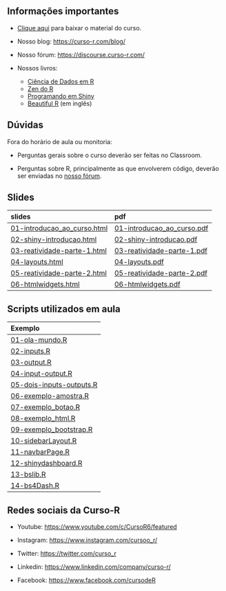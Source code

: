 
<!-- README.md is generated from README.Rmd. Please edit that file -->

## Informações importantes

- [Clique
  aqui](https://raw.githubusercontent.com/curso-r/main-dashboards/master/material_do_curso.zip)
  para baixar o material do curso.

- Nosso blog: <https://curso-r.com/blog/>

- Nosso fórum: <https://discourse.curso-r.com/>

- Nossos livros:

  - [Ciência de Dados em R](https://livro.curso-r.com/)
  - [Zen do R](https://curso-r.github.io/zen-do-r/)
  - [Programando em Shiny](https://programando-em-shiny.curso-r.com/)
  - [Beautiful R](https://curso-r.github.io/beautiful-r/) (em inglês)

## Dúvidas

Fora do horário de aula ou monitoria:

- Perguntas gerais sobre o curso deverão ser feitas no Classroom.

- Perguntas sobre R, principalmente as que envolverem código, deverão
  ser enviadas no [nosso fórum](https://discourse.curso-r.com/).

## Slides

| slides                                                                                                      | pdf                                                                                                       |
|:------------------------------------------------------------------------------------------------------------|:----------------------------------------------------------------------------------------------------------|
| [01-introducao_ao_curso.html](https://curso-r.github.io/main-dashboards/slides/01-introducao_ao_curso.html) | [01-introducao_ao_curso.pdf](https://curso-r.github.io/main-dashboards/slides/01-introducao_ao_curso.pdf) |
| [02-shiny-introducao.html](https://curso-r.github.io/main-dashboards/slides/02-shiny-introducao.html)       | [02-shiny-introducao.pdf](https://curso-r.github.io/main-dashboards/slides/02-shiny-introducao.pdf)       |
| [03-reatividade-parte-1.html](https://curso-r.github.io/main-dashboards/slides/03-reatividade-parte-1.html) | [03-reatividade-parte-1.pdf](https://curso-r.github.io/main-dashboards/slides/03-reatividade-parte-1.pdf) |
| [04-layouts.html](https://curso-r.github.io/main-dashboards/slides/04-layouts.html)                         | [04-layouts.pdf](https://curso-r.github.io/main-dashboards/slides/04-layouts.pdf)                         |
| [05-reatividade-parte-2.html](https://curso-r.github.io/main-dashboards/slides/05-reatividade-parte-2.html) | [05-reatividade-parte-2.pdf](https://curso-r.github.io/main-dashboards/slides/05-reatividade-parte-2.pdf) |
| [06-htmlwidgets.html](https://curso-r.github.io/main-dashboards/slides/06-htmlwidgets.html)                 | [06-htmlwidgets.pdf](https://curso-r.github.io/main-dashboards/slides/06-htmlwidgets.pdf)                 |

## Scripts utilizados em aula

| Exemplo                                                                                                  |
|:---------------------------------------------------------------------------------------------------------|
| [01-ola-mundo.R](https://curso-r.github.io/202309-dashboards/pratica/01-ola-mundo.R)                     |
| [02-inputs.R](https://curso-r.github.io/202309-dashboards/pratica/02-inputs.R)                           |
| [03-output.R](https://curso-r.github.io/202309-dashboards/pratica/03-output.R)                           |
| [04-input-output.R](https://curso-r.github.io/202309-dashboards/pratica/04-input-output.R)               |
| [05-dois-inputs-outputs.R](https://curso-r.github.io/202309-dashboards/pratica/05-dois-inputs-outputs.R) |
| [06-exemplo-amostra.R](https://curso-r.github.io/202309-dashboards/pratica/06-exemplo-amostra.R)         |
| [07-exemplo_botao.R](https://curso-r.github.io/202309-dashboards/pratica/07-exemplo_botao.R)             |
| [08-exemplo_html.R](https://curso-r.github.io/202309-dashboards/pratica/08-exemplo_html.R)               |
| [09-exemplo_bootstrap.R](https://curso-r.github.io/202309-dashboards/pratica/09-exemplo_bootstrap.R)     |
| [10-sidebarLayout.R](https://curso-r.github.io/202309-dashboards/pratica/10-sidebarLayout.R)             |
| [11-navbarPage.R](https://curso-r.github.io/202309-dashboards/pratica/11-navbarPage.R)                   |
| [12-shinydashboard.R](https://curso-r.github.io/202309-dashboards/pratica/12-shinydashboard.R)           |
| [13-bslib.R](https://curso-r.github.io/202309-dashboards/pratica/13-bslib.R)                             |
| [14-bs4Dash.R](https://curso-r.github.io/202309-dashboards/pratica/14-bs4Dash.R)                         |

## Redes sociais da Curso-R

- Youtube: <https://www.youtube.com/c/CursoR6/featured>

- Instagram: <https://www.instagram.com/cursoo_r/>

- Twitter: <https://twitter.com/curso_r>

- Linkedin: <https://www.linkedin.com/company/curso-r/>

- Facebook: <https://www.facebook.com/cursodeR>
